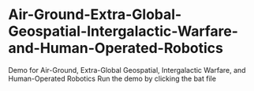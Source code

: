 # Air-Ground-Extra-Global-Geospatial-Intergalactic-Warfare-and-Human-Operated-Robotics
Demo for Air-Ground, Extra-Global Geospatial, Intergalactic Warfare, and Human-Operated Robotics 
Run the demo by clicking the bat file
